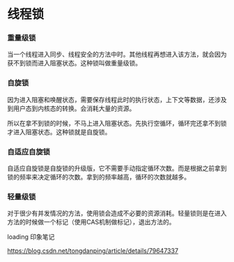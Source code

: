 # 线程锁   

### 重量级锁

当一个线程进入同步、线程安全的方法中时。其他线程再想进入该方法，就会因为获不到锁而进入阻塞状态。这种锁叫做重量级锁。

### 自旋锁   

因为进入阻塞和唤醒状态，需要保存线程此时的执行状态，上下文等数据，还涉及到用户态到内核态的转换。会消耗大量的资源。

所以在拿不到锁的时候，不马上进入阻塞状态。先执行空循环，循环完还拿不到锁才进入阻塞状态。这种锁就是自旋锁。   

### 自适应自旋锁   

自适应自旋锁是自旋锁的升级版，它不需要手动指定循环次数。而是根据之前拿到锁的频率来决定循环的次数。拿到的频率越高，循环的次数就越多。   

###  轻量级锁

对于很少有并发情况的方法，使用锁会造成不必要的资源消耗。轻量锁则是在进入方法的时候做一个标记（使用CAS机制做标记），退出方法的。



loading    印象笔记

<https://blog.csdn.net/tongdanping/article/details/79647337>



